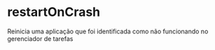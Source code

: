 # restartOnCrash
Reinicia uma aplicação que foi identificada como não funcionando no gerenciador de tarefas
